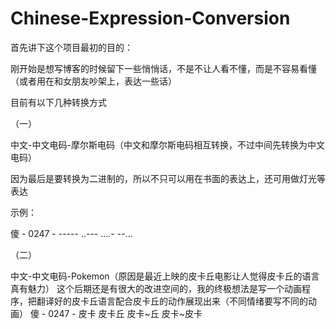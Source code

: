 # Chinese-Expression-Conversion

首先讲下这个项目最初的目的：

刚开始是想写博客的时候留下一些悄悄话，不是不让人看不懂，而是不容易看懂（或者用在和女朋友吵架上，表达一些话）

目前有以下几种转换方式

（一）

中文-中文电码-摩尔斯电码（中文和摩尔斯电码相互转换，不过中间先转换为中文电码）

因为最后是要转换为二进制的，所以不只可以用在书面的表达上，还可用做灯光等表达

示例：

 傻   -   0247     -     ----- ..--- ....- --... 
 
 （二）
 
中文-中文电码-Pokemon（原因是最近上映的皮卡丘电影让人觉得皮卡丘的语言真有魅力）
这个后期还是有很大的改进空间的，我的终极想法是写一个动画程序，把翻译好的皮卡丘语言配合皮卡丘的动作展现出来（不同情绪要写不同的动画）
 傻   -   0247     -     皮卡 皮卡丘 皮卡~丘 皮卡~皮卡 
